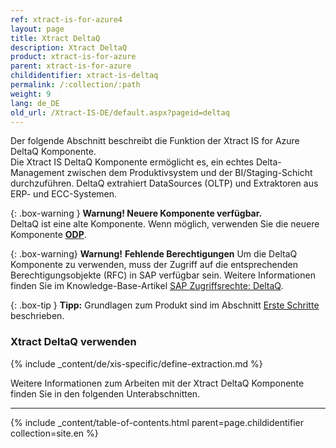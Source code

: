 ```yaml
---
ref: xtract-is-for-azure4
layout: page
title: Xtract DeltaQ
description: Xtract DeltaQ
product: xtract-is-for-azure
parent: xtract-is-for-azure
childidentifier: xtract-is-deltaq
permalink: /:collection/:path
weight: 9
lang: de_DE
old_url: /Xtract-IS-DE/default.aspx?pageid=deltaq
---
```

Der folgende Abschnitt beschreibt die Funktion der Xtract IS for Azure DeltaQ Komponente.<br>
Die Xtract IS DeltaQ Komponente ermöglicht es, ein echtes Delta-Management zwischen dem Produktivsystem und der BI/Staging-Schicht durchzuführen.
DeltaQ extrahiert DataSources (OLTP) und Extraktoren aus ERP- und ECC-Systemen.

{: .box-warning } 
**Warnung! Neuere Komponente verfügbar.**<br>
DeltaQ ist eine alte Komponente. Wenn möglich, verwenden Sie die neuere Komponente **[ODP](./odp)**.

{: .box-warning}
**Warnung!** **Fehlende Berechtigungen**
Um die DeltaQ Komponente zu verwenden, muss der Zugriff auf die entsprechenden Berechtigungsobjekte (RFC) in SAP verfügbar sein. 
Weitere Informationen finden Sie im Knowledge-Base-Artikel [SAP Zugriffsrechte: DeltaQ](https://kb.theobald-software.com/sap/authority-objects-sap-user-rights#deltaq).

{: .box-tip }
**Tipp:** Grundlagen zum Produkt sind im Abschnitt [Erste Schritte](./erste-schritte) beschrieben.<br>

### Xtract DeltaQ verwenden
{% include _content/de/xis-specific/define-extraction.md %}

Weitere Informationen zum Arbeiten mit der Xtract DeltaQ Komponente finden Sie in den folgenden Unterabschnitten.

---

{% include _content/table-of-contents.html parent=page.childidentifier collection=site.en %}
